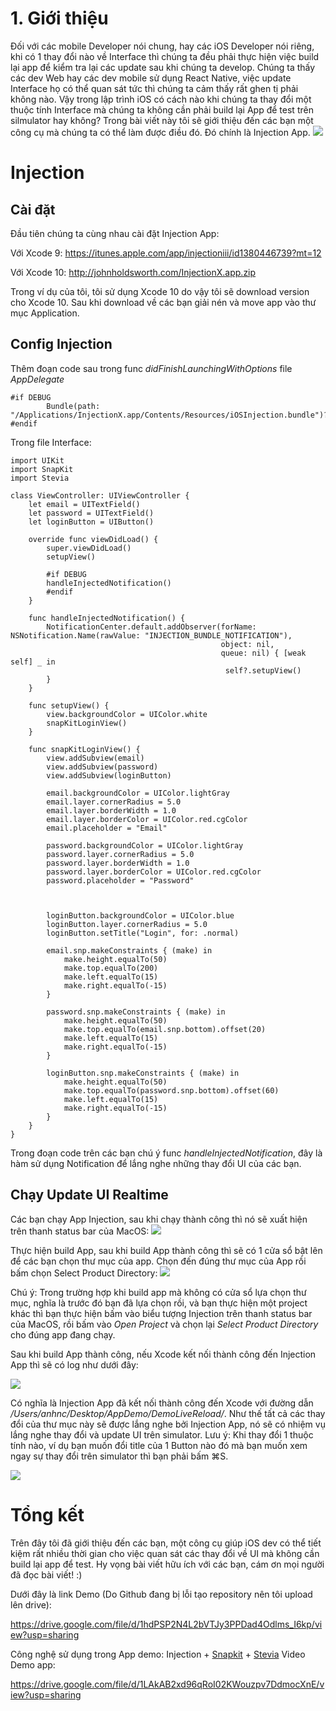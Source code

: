 # 1. Giới thiệu
Đối với các mobile Developer nói chung, hay các iOS Developer nói riêng, khi có 1 thay đổi nào về Interface thì chúng ta đều phải thực hiện việc build lại app để kiểm tra lại các update sau khi chúng ta develop. Chúng ta thấy các dev Web hay các dev mobile sử dụng React Native, việc update Interface họ có thể quan sát tức thì chúng ta cảm thấy rất ghen tị phải không nào. Vậy trong lập trình iOS có cách nào khi chúng ta thay đổi một thuộc tính Interface mà chúng ta không cần phải build lại App để test trên silmulator hay không? Trong bài viết này tôi sẽ giới thiệu đến các bạn một công cụ mà chúng ta có thể làm được điều đó. Đó chính là Injection App. 
![](https://images.viblo.asia/5f1d2633-8808-4237-ab2a-17698f3ec329.gif)

# Injection
## Cài đặt
Đầu tiên chúng ta cùng nhau cài đặt Injection App:

Với Xcode 9: https://itunes.apple.com/app/injectioniii/id1380446739?mt=12

Với Xcode 10: http://johnholdsworth.com/InjectionX.app.zip

Trong ví dụ của tôi, tôi sử dụng Xcode 10 do vậy tôi sẽ download version cho Xcode 10. Sau khi download về các bạn giải nén và move app vào thư mục Application.
## Config Injection
Thêm đoạn code sau trong func *didFinishLaunchingWithOptions* file *AppDelegate*
```
#if DEBUG
        Bundle(path: "/Applications/InjectionX.app/Contents/Resources/iOSInjection.bundle")?.load()
#endif
```

Trong file Interface:
```
import UIKit
import SnapKit
import Stevia

class ViewController: UIViewController {
    let email = UITextField()
    let password = UITextField()
    let loginButton = UIButton()

    override func viewDidLoad() {
        super.viewDidLoad()
        setupView()
        
        #if DEBUG
        handleInjectedNotification()
        #endif
    }
    
    func handleInjectedNotification() {
        NotificationCenter.default.addObserver(forName: NSNotification.Name(rawValue: "INJECTION_BUNDLE_NOTIFICATION"),
                                               object: nil,
                                               queue: nil) { [weak self] _ in
                                                self?.setupView()
        }
    }
    
    func setupView() {
        view.backgroundColor = UIColor.white
        snapKitLoginView()
    }
    
    func snapKitLoginView() {
        view.addSubview(email)
        view.addSubview(password)
        view.addSubview(loginButton)
        
        email.backgroundColor = UIColor.lightGray
        email.layer.cornerRadius = 5.0
        email.layer.borderWidth = 1.0
        email.layer.borderColor = UIColor.red.cgColor
        email.placeholder = "Email"
        
        password.backgroundColor = UIColor.lightGray
        password.layer.cornerRadius = 5.0
        password.layer.borderWidth = 1.0
        password.layer.borderColor = UIColor.red.cgColor
        password.placeholder = "Password"
        
        

        loginButton.backgroundColor = UIColor.blue
        loginButton.layer.cornerRadius = 5.0
        loginButton.setTitle("Login", for: .normal)

        email.snp.makeConstraints { (make) in
            make.height.equalTo(50)
            make.top.equalTo(200)
            make.left.equalTo(15)
            make.right.equalTo(-15)
        }
        
        password.snp.makeConstraints { (make) in
            make.height.equalTo(50)
            make.top.equalTo(email.snp.bottom).offset(20)
            make.left.equalTo(15)
            make.right.equalTo(-15)
        }
        
        loginButton.snp.makeConstraints { (make) in
            make.height.equalTo(50)
            make.top.equalTo(password.snp.bottom).offset(60)
            make.left.equalTo(15)
            make.right.equalTo(-15)
        }
    }
}
```

Trong đoạn code trên các bạn chú ý func *handleInjectedNotification*, đây là hàm sử dụng Notification để lắng nghe những thay đổi UI của các bạn.
## Chạy Update UI Realtime
Các bạn chạy App Injection, sau khi chạy thành công thì nó sẽ xuất hiện trên thanh status bar của MacOS:
![](https://images.viblo.asia/224b546d-4d32-4951-b875-2a36837130e5.png)

Thực hiện build App, sau khi build App thành công thì sẽ có 1 cửa sổ bật lên để các bạn chọn thư mục của app. Chọn đến đúng thư mục của App rồi bấm chọn Select Product Directory:
![](https://images.viblo.asia/c34e68f5-a0f3-4caa-b961-b1a0176f2c8b.png)

Chú ý: Trong trường hợp khi build app mà không có cửa sổ lựa chọn thư mục, nghĩa là trước đó bạn đã lựa chọn rồi, và bạn thực hiện một project khác thì bạn thực hiện bấm vào biểu tượng Injection trên thanh status bar của MacOS, rồi bấm vào *Open Project* và chọn lại *Select Product Directory* cho đúng app đang chạy.

Sau khi build App thành công, nếu Xcode kết nối thành công đến Injection App thì sẽ có log như dưới đây:

![](https://images.viblo.asia/446253d8-7780-47fc-a5ba-edea4c114c2d.png)

Có nghĩa là Injection App đã kết nối thành công đến Xcode với đường dẫn */Users/anhnc/Desktop/AppDemo/DemoLiveReload/*. Như thế tất cả các thay đổi của thư mục này sẽ được lắng nghe bởi Injection App, nó sẽ có nhiệm vụ lắng nghe thay đổi và update UI trên simulator. 
Lưu ý: Khi thay đổi 1 thuộc tính nào, ví dụ bạn muốn đổi title của 1 Button nào đó mà bạn muốn xem ngay sự thay đổi trên simulator thì bạn phải bấm ⌘S.

![](https://images.viblo.asia/965deee4-e880-43be-aaab-3fc7fb76d4c9.png)

# Tổng kết 
Trên đây tôi đã giới thiệu đến các bạn, một công cụ giúp iOS dev có thể tiết kiệm rất nhiều thời gian cho việc quan sát các thay đổi về UI mà không cần build lại app để test. Hy vọng bài viết hữu ích với các bạn, cám ơn mọi người đã đọc bài viết! :)

Dưới đây là link Demo (Do Github đang bị lỗi tạo repository nên tôi upload lên drive):

https://drive.google.com/file/d/1hdPSP2N4L2bVTJy3PPDad4Odlms_I6kp/view?usp=sharing

Công nghệ sử dụng trong App demo: Injection + [Snapkit](https://viblo.asia/p/auto-layout-constraints-with-snapkit-in-ios-07LKXYakZV4) + [Stevia](https://github.com/freshOS/Stevia)
Video Demo app:

https://drive.google.com/file/d/1LAkAB2xd96qRoI02KWouzpv7DdmocXnE/view?usp=sharing